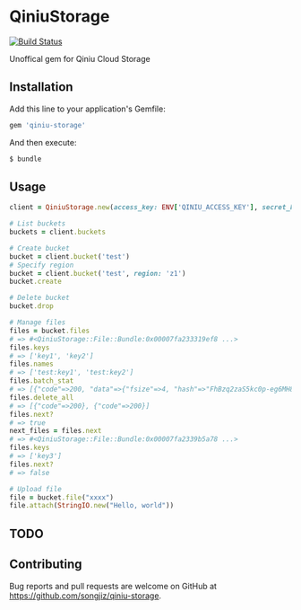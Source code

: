 # QiniuStorage

[![Build Status](https://travis-ci.com/songjiz/qiniu-storage.svg?branch=master)](https://travis-ci.com/songjiz/qiniu-storage)

Unoffical gem for Qiniu Cloud Storage

## Installation

Add this line to your application's Gemfile:

```ruby
gem 'qiniu-storage'
```

And then execute:

```bash
$ bundle
```
## Usage

```ruby
client = QiniuStorage.new(access_key: ENV['QINIU_ACCESS_KEY'], secret_key: ENV['QINIU_SECRET_KEY'])

# List buckets
buckets = client.buckets

# Create bucket
bucket = client.bucket('test')
# Specify region
bucket = client.bucket('test', region: 'z1')
bucket.create

# Delete bucket
bucket.drop

# Manage files
files = bucket.files
# => #<QiniuStorage::File::Bundle:0x00007fa233319ef8 ...>
files.keys
# => ['key1', 'key2']
files.names
# => ['test:key1', 'test:key2']
files.batch_stat
# => [{"code"=>200, "data"=>{"fsize"=>4, "hash"=>"FhBzq2zaS5kc0p-eg6MH80AErpMn", ...}}, ... ]
files.delete_all 
# => [{"code"=>200}, {"code"=>200}]
files.next?
# => true
next_files = files.next
# => #<QiniuStorage::File::Bundle:0x00007fa2339b5a78 ...>
files.keys
# => ['key3']
files.next?
# => false

# Upload file
file = bucket.file("xxxx")
file.attach(StringIO.new("Hello, world"))
```

## TODO

## Contributing

Bug reports and pull requests are welcome on GitHub at https://github.com/songjiz/qiniu-storage.
